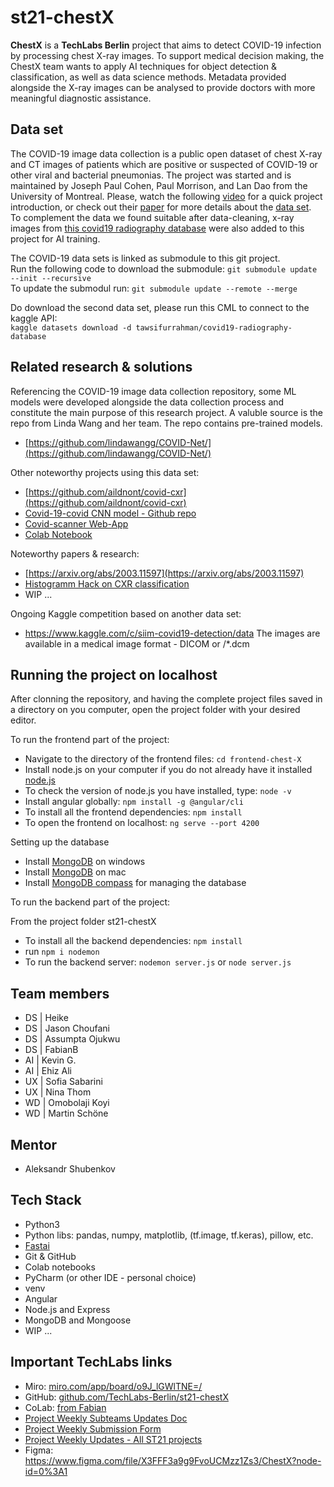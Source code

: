 # st21-chestX

<b>ChestX</b> is a <b>TechLabs Berlin</b> project that aims to detect COVID-19 infection by processing chest X-ray images. To support medical decision making, the ChestX team wants to apply AI techniques for object detection & classification, as well as data science methods. Metadata provided alongside the X-ray images can be analysed to provide doctors with more meaningful diagnostic assistance.

## Data set

The COVID-19 image data collection is a public open dataset of chest X-ray and CT images of patients which are positive or suspected of COVID-19 or other viral and bacterial pneumonias. The project was started and is maintained by Joseph Paul Cohen, Paul Morrison, and Lan Dao from the University of Montreal.
Please, watch the following [video](https://www.youtube.com/watch?v=ineWmqfelEQ) for a quick project introduction, or check out their [paper](https://arxiv.org/abs/2003.11597) for more details about the [data set](https://github.com/ieee8023/covid-chestxray-dataset). <br> To complement the data we found suitable after data-cleaning, x-ray images from [this covid19 radiography database](https://www.kaggle.com/tawsifurrahman/covid19-radiography-database) were also added to this project for AI training.

The COVID-19 data sets is linked as submodule to this git project. <br>Run the following code to download the submodule:
`git submodule update --init --recursive`
<br>To update the submodul run:
`git submodule update --remote --merge`

Do download the second data set, please run this CML to connect to the kaggle API:<br>
`kaggle datasets download -d tawsifurrahman/covid19-radiography-database`

## Related research & solutions

Referencing the COVID-19 image data collection repository, some ML models were developed alongside the data collection process and constitute the main purpose of this research project. A valuble source is the repo from Linda Wang and her team. The repo contains pre-trained models.

- [https://github.com/lindawangg/COVID-Net/](https://github.com/lindawangg/COVID-Net/)

Other noteworthy projects using this data set:

- [https://github.com/aildnont/covid-cxr](https://github.com/aildnont/covid-cxr)
- [Covid-19-covid CNN model - Github repo](https://github.com/Thehunk1206/Covid-19-covidcnn)
- [Covid-scanner Web-App](https://covid-scanner.herokuapp.com/)
- [Colab Notebook](https://colab.research.google.com/drive/1A-gIZ6Xp-eh2b4CGS6BHH7-OgZtyjeP2)

Noteworthy papers & research:

- [https://arxiv.org/abs/2003.11597](https://arxiv.org/abs/2003.11597)
- [Histogramm Hack on CXR classification](https://melaniesoek0120.medium.com/covid-19-hack-chest-x-ray-image-classification-with-neural-network-59cd031e9b0d)
- WIP ...

Ongoing Kaggle competition based on another data set:

- https://www.kaggle.com/c/siim-covid19-detection/data
  The images are available in a medical image format - DICOM or /\*.dcm

## Running the project on localhost

After clonning the repository, and having the complete project files saved in a directory on you computer, open the project folder with your desired editor.

To run the frontend part of the project:

- Navigate to the directory of the frontend files: `cd frontend-chest-X`
- Install node.js on your computer if you do not already have it installed [node.js](https://nodejs.org/en/)
- To check the version of node.js you have installed, type: `node -v`
- Install angular globally: `npm install -g @angular/cli`
- To install all the frontend dependencies: `npm install`
- To open the frontend on localhost: `ng serve --port 4200`

Setting up the database

- Install [MongoDB](https://zarkom.net/blogs/how-to-install-mongodb-for-development-in-windows-3328) on windows
- Install [MongoDB](https://docs.mongodb.com/manual/tutorial/install-mongodb-on-os-x/) on mac
- Install [MongoDB compass](https://www.mongodb.com/try/download/compass) for managing the database

To run the backend part of the project:

From the project folder st21-chestX

- To install all the backend dependencies: `npm install`
- run `npm i nodemon`
- To run the backend server: `nodemon server.js` or `node server.js`

## Team members

- DS | Heike
- DS | Jason Choufani
- DS | Assumpta Ojukwu
- DS | FabianB
- AI | Kevin G.
- AI | Ehiz Ali
- UX | Sofia Sabarini
- UX | Nina Thom
- WD | Omobolaji Koyi
- WD | Martin Schöne

## Mentor

- Aleksandr Shubenkov

## Tech Stack

- Python3
- Python libs: pandas, numpy, matplotlib, (tf.image, tf.keras), pillow, etc.
- [Fastai](https://www.fast.ai/)
- Git & GitHub
- Colab notebooks
- PyCharm (or other IDE - personal choice)
- venv
- Angular
- Node.js and Express
- MongoDB and Mongoose
- WIP ...

## Important TechLabs links

- Miro: [miro.com/app/board/o9J_lGWlTNE=/](miro.com/app/board/o9J_lGWlTNE=/)
- GitHub: [github.com/TechLabs-Berlin/st21-chestX](github.com/TechLabs-Berlin/st21-chestX)
- CoLab: [from Fabian](https://colab.research.google.com/drive/1K3VODIYNN8ormpYs7UDluaWCloU6Mpn0?authuser=1#scrollTo=dtsd3u3oE5Tg)
- [Project Weekly Subteams Updates Doc](https://docs.google.com/document/d/1TkIcdisPCkTXx0eKFZnw-JZAVFeyc5wFi7jbVkmOwUY/edit)
- [Project Weekly Submission Form](https://techlabsorg.typeform.com/to/m9cEYlR6)
- [Project Weekly Updates - All ST21 projects](https://www.notion.so/techlabs/Project-Weekly-Updates-ST21-dfb52c9064ad44dc945613e4b66f7ae1)
- Figma: https://www.figma.com/file/X3FFF3a9g9FvoUCMzz1Zs3/ChestX?node-id=0%3A1
